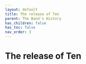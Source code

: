 ```yaml
---
layout: default
title: The release of Ten
parent: The Band's History
has_children: false
has_toc: false
nav_order: 3
---
```

# The release of Ten

